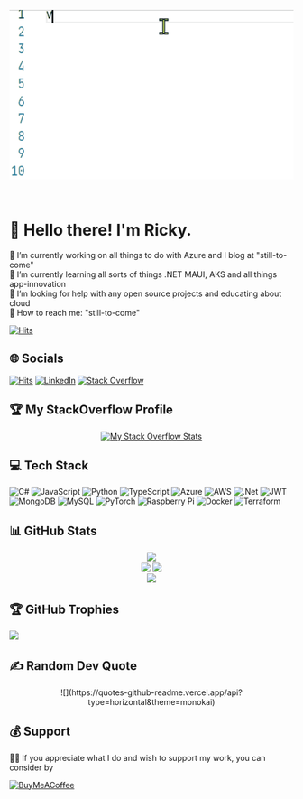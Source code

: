 <p align='center'>
    <img alt='GIF' src='https://github.com/Ricky-G/Ricky-G/blob/main/CodeAnimation.gif?raw=true' width='600' height='300' />
</p>

<br/>

# 💫 Hello there! I'm Ricky. 

🔭 I’m currently working on all things to do with Azure and I blog at "still-to-come"
<br>
👯 I’m currently learning all sorts of things .NET MAUI, AKS and all things app-innovation
<br>
🤝 I’m looking for help with any open source projects and educating about cloud
<br>
🌱 How to reach me: "still-to-come"<br>

[![Hits](https://hits.seeyoufarm.com/api/count/incr/badge.svg?url=https%3A%2F%2Fgithub.com%2Fricky-g%2Fhit-counter&count_bg=%2379C83D&title_bg=%23555555&icon=github.svg&icon_color=%23FFFFFF&title=Visitors&edge_flat=false)]((https://hits.seeyoufarm.com))

## 🌐 **Socials**

<div align='left'>

[![Hits](https://hits.seeyoufarm.com/api/count/incr/badge.svg?url=https%3A%2F%2Fgithub.com%2Fricky-g%2Fhit-counter&count_bg=%2379C83D&title_bg=%23555555&icon=github.svg&icon_color=%23FFFFFF&title=Visitors&edge_flat=false)]((https://hits.seeyoufarm.com))
[![LinkedIn](https://img.shields.io/badge/LinkedIn-%230077B5.svg?logo=linkedin&logoColor=white)](https://linkedin.com/in/rickygummadi)
[![Stack Overflow](https://img.shields.io/badge/-Stackoverflow-FE7A16?logo=stack-overflow&logoColor=white)](https://stackoverflow.com/users/441914)

</div>

## 🏆 **My StackOverflow Profile**

<div align='center'>

[![My Stack Overflow Stats](https://so-stats-kurt-liao.vercel.app/api?user=441914)](https://stackoverflow.com/users/441914/ricky-g)

</div>

## 💻 **Tech Stack**

![C#](https://img.shields.io/badge/c%23-%23239120.svg?style=for-the-badge&logo=c-sharp&logoColor=white) ![JavaScript](https://img.shields.io/badge/javascript-%23323330.svg?style=for-the-badge&logo=javascript&logoColor=%23F7DF1E) ![Python](https://img.shields.io/badge/python-3670A0?style=for-the-badge&logo=python&logoColor=ffdd54) ![TypeScript](https://img.shields.io/badge/typescript-%23007ACC.svg?style=for-the-badge&logo=typescript&logoColor=white) ![Azure](https://img.shields.io/badge/azure-%230072C6.svg?style=for-the-badge&logo=azure-devops&logoColor=white) ![AWS](https://img.shields.io/badge/AWS-%23FF9900.svg?style=for-the-badge&logo=amazon-aws&logoColor=white) ![.Net](https://img.shields.io/badge/.NET-5C2D91?style=for-the-badge&logo=.net&logoColor=white) ![JWT](https://img.shields.io/badge/JWT-black?style=for-the-badge&logo=JSON%20web%20tokens) ![MongoDB](https://img.shields.io/badge/MongoDB-%234ea94b.svg?style=for-the-badge&logo=mongodb&logoColor=white) ![MySQL](https://img.shields.io/badge/mysql-%2300f.svg?style=for-the-badge&logo=mysql&logoColor=white) ![PyTorch](https://img.shields.io/badge/PyTorch-%23EE4C2C.svg?style=for-the-badge&logo=PyTorch&logoColor=white) ![Raspberry Pi](https://img.shields.io/badge/-RaspberryPi-C51A4A?style=for-the-badge&logo=Raspberry-Pi) ![Docker](https://img.shields.io/badge/docker-%230db7ed.svg?style=for-the-badge&logo=docker&logoColor=white) ![Terraform](https://img.shields.io/badge/terraform-%235835CC.svg?style=for-the-badge&logo=terraform&logoColor=white)

## 📊 **GitHub Stats**

<div align='center'>

![](http://github-profile-summary-cards.vercel.app/api/cards/profile-details?username=ricky-g&theme=monokai)
<br/>
![](http://github-profile-summary-cards.vercel.app/api/cards/stats?username=ricky-g&theme=monokai)
![](http://github-profile-summary-cards.vercel.app/api/cards/productive-time?username=ricky-g&theme=monokai&utcOffset=8)
<br>
![](https://github-readme-stats.vercel.app/api/top-langs/?username=ricky-g&show_icons=true&theme=radical&hide_border=true&cache_seconds=3600&langs_count=50)

</div>

## 🏆 **GitHub Trophies**

![](https://github-profile-trophy.vercel.app/?username=ricky-g&theme=flat&no-frame=false&no-bg=false&margin-w=4)

## ✍️ **Random Dev Quote**

<div align='center'>
  ![](https://quotes-github-readme.vercel.app/api?type=horizontal&theme=monokai)
</div>

## 💰 **Support**

👍🏻 If you appreciate what I do and wish to support my work, you can consider by

<div align='left'>

[![BuyMeACoffee](https://img.shields.io/badge/Buy%20Me%20a%20Coffee-ffdd00?style=for-the-badge&logo=buy-me-a-coffee&logoColor=black)](https://buymeacoffee.com/rickygummaT)

</div>
